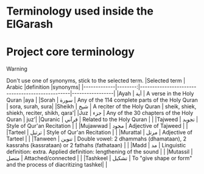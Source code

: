 # Terminology used inside the ElGarash

# Project core terminology


> [!WARNING]  
> Don't use one of synonyms, stick to the selected term.
|Selected term | Arabic |definition                                        |synonyms|
|-------------|--------:|-------------------------------------------------|-----------------|
|Ayah         | أية     |  A verse in the Holy Quran                       |aya  |
|Sorah        | سورة   |  Any of the 114 complete parts of the Holy Quran | sora, surah, sura|
|Sheikh       | شيخ    | A reciter of the Holy Quran                      | sheik, shiek, shiekh, reciter, shikh, qara'|
|Juz          | جزء    | Any of the 30 chapters of the Holy Quran         | juz’|
|Quranic      | قرآني   | Related to the Holy Quran                        | |
|Tajweed      | تجويد   | Style of Qur'an Recitation                       | |
|Mujawwad     | مجود   | Adjective of Tajweed                             | |
|Tarteel      | ترتيل   | Style of Qur'an Recitation                       | |
|Murattal     | مرتل   | Adjective of Tarteel                             | |
|Tanween      | تنوين   | Double vowel: 2 dhammahs (dhamataan), 2 kassrahs (kassrataan) or 2 fathahs (fathataan) | |
|Madd         | مد     | Linguistic definition: extra. Applied definition: lengthening of the sound | |
|Mutassil     | متصل   | Attached/connected | |
|Tashkeel     | تشكيل  | To "give shape or form" and the process of diacritizing tashkel| |

